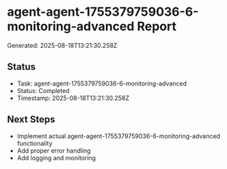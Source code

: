 # agent-agent-1755379759036-6-monitoring-advanced Report

Generated: 2025-08-18T13:21:30.258Z

## Status
- Task: agent-agent-1755379759036-6-monitoring-advanced
- Status: Completed
- Timestamp: 2025-08-18T13:21:30.258Z

## Next Steps
- Implement actual agent-agent-1755379759036-6-monitoring-advanced functionality
- Add proper error handling
- Add logging and monitoring
